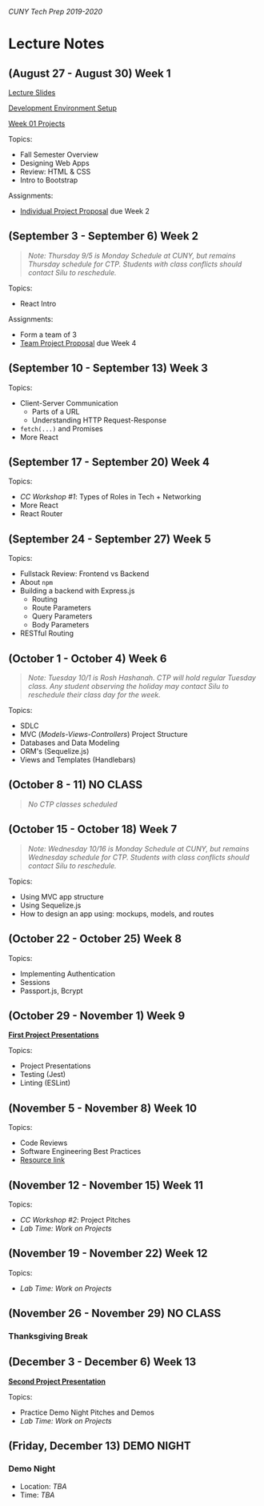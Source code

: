 _CUNY Tech Prep 2019-2020_

# Lecture Notes

## (August 27 - August 30) Week 1

[Lecture Slides](lecture-01.pdf)

[Development Environment Setup](../guides/development-environment-setup.md)

[Week 01 Projects](https://github.com/CUNYTechPrep/week-01-projects)

Topics:

- Fall Semester Overview
- Designing Web Apps
- Review: HTML & CSS
- Intro to Bootstrap

Assignments:

- [Individual Project Proposal](https://github.com/CUNYTechPrep/ctp2019/tree/master/assignments#individual-project-proposal) due Week 2


## (September 3 - September 6) Week 2

> _Note: Thursday 9/5 is Monday Schedule at CUNY, but remains Thursday schedule for CTP. Students with class conflicts should contact Silu to reschedule._

Topics:

- React Intro

Assignments:

- Form a team of 3
- [Team Project Proposal](https://github.com/CUNYTechPrep/ctp2019/tree/master/assignments#team-project-proposal) due Week 4

## (September 10 - September 13) Week 3

Topics:

- Client-Server Communication
    + Parts of a URL
    + Understanding HTTP Request-Response
- `fetch(...)` and Promises
- More React


## (September 17 - September 20) Week 4

Topics:

- _CC Workshop #1_: Types of Roles in Tech + Networking
- More React
- React Router


## (September 24 - September 27) Week 5

Topics:

- Fullstack Review: Frontend vs Backend
- About `npm`
- Building a backend with Express.js
    + Routing
    + Route Parameters
    + Query Parameters
    + Body Parameters
- RESTful Routing


## (October 1 - October 4) Week 6

> _Note: Tuesday 10/1 is Rosh Hashanah. CTP will hold regular Tuesday class. Any student observing the holiday may contact Silu to reschedule their class day for the week._ 

Topics:

- SDLC
- MVC (_Models-Views-Controllers_) Project Structure
- Databases and Data Modeling
- ORM's (Sequelize.js)
- Views and Templates (Handlebars)


## (October 8 - 11) NO CLASS

> _No CTP classes scheduled_

## (October 15 - October 18) Week 7

> _Note: Wednesday 10/16 is Monday Schedule at CUNY, but remains Wednesday schedule for CTP. Students with class conflicts should contact Silu to reschedule._

Topics:

- Using MVC app structure
- Using Sequelize.js
- How to design an app using: mockups, models, and routes


## (October 22 - October 25) Week 8

Topics:

- Implementing Authentication
- Sessions
- Passport.js, Bcrypt


## (October 29 - November 1) Week 9

[**First Project Presentations**](https://github.com/CUNYTechPrep/ctp2019/tree/master/assignments#first-project-presentation)

Topics:

- Project Presentations
- Testing (Jest)
- Linting (ESLint)


## (November 5 - November 8) Week 10

Topics:

- Code Reviews
- Software Engineering Best Practices
- [Resource link](http://web.mit.edu/6.005/www/fa16/classes/04-code-review/)


## (November 12 - November 15) Week 11

Topics: 

- _CC Workshop #2_: Project Pitches
- _Lab Time: Work on Projects_


## (November 19 - November 22) Week 12

Topics:

- _Lab Time: Work on Projects_


## (November 26 - November 29) NO CLASS

### Thanksgiving Break


## (December 3 - December 6) Week 13

[**Second Project Presentation**](https://github.com/CUNYTechPrep/ctp2019/tree/master/assignments#second-project-presentation)

Topics:

- Practice Demo Night Pitches and Demos
- _Lab Time: Work on Projects_


## (Friday, December 13) DEMO NIGHT

### Demo Night
- Location: _TBA_
- Time: _TBA_
